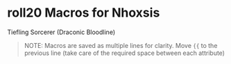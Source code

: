 # roll20 Macros for Nhoxsis 
Tiefling Sorcerer (Draconic Bloodline)

> NOTE: Macros are saved as multiple lines for clarity.  Move `{{` to the previous line (take care of the required space between each attribute)
